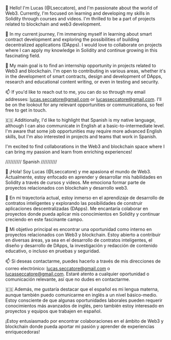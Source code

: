👋 Hello! I'm Lucas (@Lseccatore), and I'm passionate about the world of Web3. Currently, I'm focused on learning and developing my skills in Solidity through courses and videos. I'm thrilled to be a part of projects related to blockchain and web3 development.

🌱 In my current journey, I'm immersing myself in learning about smart contract development and exploring the possibilities of building decentralized applications (DApps). I would love to collaborate on projects where I can apply my knowledge in Solidity and continue growing in this fascinating field.

💞️ My main goal is to find an internship opportunity in projects related to Web3 and blockchain. I'm open to contributing in various areas, whether it's in the development of smart contracts, design and development of DApps, research and educational content writing, or even in testing and security.

📫 If you'd like to reach out to me, you can do so through my email addresses: lucas.seccatore@gmail.com or lucasseccatore@gmail.com. I'll be on the lookout for any relevant opportunities or communications, so feel free to get in touch.

🇪🇸 Additionally, I'd like to highlight that Spanish is my native language, although I can also communicate in English at a basic-to-intermediate level. I'm aware that some job opportunities may require more advanced English skills, but I'm also interested in projects and teams that work in Spanish.

I'm excited to find collaborations in the Web3 and blockchain space where I can bring my passion and learn from enriching experiences!

////////// Spanish //////////

👋 ¡Hola! Soy Lucas (@Lseccatore) y me apasiona el mundo de Web3. Actualmente, estoy enfocado en aprender y desarrollar mis habilidades en Solidity a través de cursos y videos. Me emociona formar parte de proyectos relacionados con blockchain y desarrollo web3.

🌱 En mi trayectoria actual, estoy inmerso en el aprendizaje de desarrollo de contratos inteligentes y explorando las posibilidades de construir aplicaciones descentralizadas (DApps). Me encantaría colaborar en proyectos donde pueda aplicar mis conocimientos en Solidity y continuar creciendo en este fascinante campo.

💞️ Mi objetivo principal es encontrar una oportunidad como interno en proyectos relacionados con Web3 y blockchain. Estoy abierto a contribuir en diversas áreas, ya sea en el desarrollo de contratos inteligentes, el diseño y desarrollo de DApps, la investigación y redacción de contenido educativo, o incluso en pruebas y seguridad.

📫 Si deseas contactarme, puedes hacerlo a través de mis direcciones de correo electrónico: lucas.seccatore@gmail.com o lucasseccatore@gmail.com. Estaré atento a cualquier oportunidad o comunicación relevante, así que no dudes en contactarme.

🇪🇸 Además, me gustaría destacar que el español es mi lengua materna, aunque también puedo comunicarme en inglés a un nivel básico-medio. Estoy consciente de que algunas oportunidades laborales pueden requerir conocimientos más avanzados de inglés, pero también estoy interesado en proyectos y equipos que trabajen en español.

¡Estoy entusiasmado por encontrar colaboraciones en el ámbito de Web3 y blockchain donde pueda aportar mi pasión y aprender de experiencias enriquecedoras!
